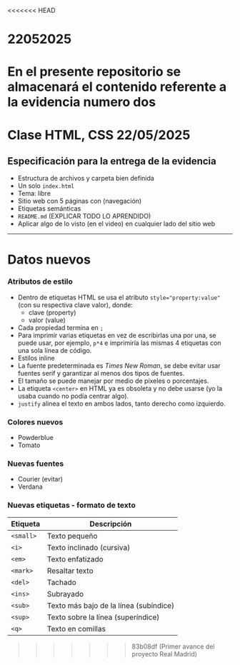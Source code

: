 <<<<<<< HEAD
# 22052025
En el presente repositorio se almacenará el contenido referente a la evidencia numero dos 
=======
# Clase HTML, CSS 22/05/2025
## Especificación para la entrega de la evidencia

- Estructura de archivos y carpeta bien definida  
- Un solo `index.html`  
- Tema: libre  
- Sitio web con 5 páginas con (navegación)  
- Etiquetas semánticas  
- `README.md` (EXPLICAR TODO LO APRENDIDO)  
- Aplicar algo de lo visto (en el video) en cualquier lado del sitio web  

---

# Datos nuevos



### Atributos de estilo

- Dentro de etiquetas HTML se usa el atributo `style="property:value"` (con su respectiva clave valor), donde:
  - clave (property)  
  - valor (value)  
- Cada propiedad termina en `;`  
- Para imprimir varias etiquetas en vez de escribirlas una por una, se puede usar, por ejemplo, `p*4` e imprimiría las mismas 4 etiquetas con una sola línea de código.  
- Estilos inline  
- La fuente predeterminada es *Times New Roman*, se debe evitar usar fuentes serif y garantizar al menos dos tipos de fuentes.  
- El tamaño se puede manejar por medio de píxeles o porcentajes.  
- La etiqueta `<center>` en HTML ya es obsoleta y no debe usarse (yo la usaba cuando no podía centrar algo).  
- `justify` alinea el texto en ambos lados, tanto derecho como izquierdo.

### Colores nuevos

- Powderblue  
- Tomato  

### Nuevas fuentes

- Courier (evitar)  
- Verdana  

### Nuevas etiquetas - formato de texto

 Etiqueta | Descripción                    
 -------- | -----------------------------
 `<small>` | Texto pequeño                
 `<i>`    | Texto inclinado (cursiva)      
 `<em>`   | Texto enfatizado               
 `<mark>` | Resaltar texto                 
 `<del>`  | Tachado                      
 `<ins>`  | Subrayado                   
 `<sub>`  | Texto más bajo de la línea (subíndice)  
 `<sup>`  | Texto sobre la línea (superíndice) 
 `<q>`  | Texto en comillas      
>>>>>>> 83b08df (Primer avance del proyecto Real Madrid)
